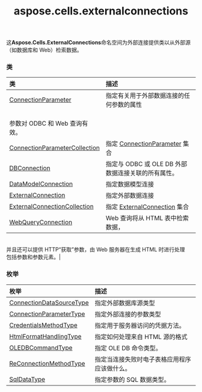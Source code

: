 ﻿---
title: aspose.cells.externalconnections
second_title: Aspose.Cells for Python via .NET API 参考文献
description:
type: docs
weight: 10
url: /zh/python-net/aspose.cells.externalconnections/
is_root: false
---
这**Aspose.Cells.ExternalConnections**命名空间为外部连接提供类以从外部源（如数据库和 Web）检索数据。

### 类
|类|描述|
| :- | :- |
| [ConnectionParameter](/cells/zh/python-net/aspose.cells.externalconnections/connectionparameter) |指定有关用于外部数据连接的任何参数的属性<br/>参数对 ODBC 和 Web 查询有效。|
| [ConnectionParameterCollection](/cells/zh/python-net/aspose.cells.externalconnections/connectionparametercollection) |指定 [ConnectionParameter](/cells/zh/python-net/aspose.cells.externalconnections/connectionparameter) 集合|
| [DBConnection](/cells/zh/python-net/aspose.cells.externalconnections/dbconnection) |指定与 ODBC 或 OLE DB 外部数据连接关联的所有属性。|
| [DataModelConnection](/cells/zh/python-net/aspose.cells.externalconnections/datamodelconnection) |指定数据模型连接|
| [ExternalConnection](/cells/zh/python-net/aspose.cells.externalconnections/externalconnection) |指定外部数据连接|
| [ExternalConnectionCollection](/cells/zh/python-net/aspose.cells.externalconnections/externalconnectioncollection) |指定 [ExternalConnection](/cells/zh/python-net/aspose.cells.externalconnections/externalconnection) 集合|
| [WebQueryConnection](/cells/zh/python-net/aspose.cells.externalconnections/webqueryconnection) |Web 查询将从 HTML 表中检索数据，<br/>并且还可以提供 HTTP“获取”参数，由 Web 服务器在生成 HTML 时进行处理<br/>包括参数和参数元素。|


### 枚举
|枚举|描述|
| :- | :- |
| [ConnectionDataSourceType](/cells/zh/python-net/aspose.cells.externalconnections/connectiondatasourcetype) |指定外部数据库源类型|
| [ConnectionParameterType](/cells/zh/python-net/aspose.cells.externalconnections/connectionparametertype) |指定外部连接的参数类型|
| [CredentialsMethodType](/cells/zh/python-net/aspose.cells.externalconnections/credentialsmethodtype) |指定用于服务器访问的凭据方法。|
| [HtmlFormatHandlingType](/cells/zh/python-net/aspose.cells.externalconnections/htmlformathandlingtype) |指定如何处理来自 HTML 源的格式|
| [OLEDBCommandType](/cells/zh/python-net/aspose.cells.externalconnections/oledbcommandtype) |指定 OLE DB 命令类型。|
| [ReConnectionMethodType](/cells/zh/python-net/aspose.cells.externalconnections/reconnectionmethodtype) |指定当连接失败时电子表格应用程序应该做什么。|
| [SqlDataType](/cells/zh/python-net/aspose.cells.externalconnections/sqldatatype) |指定参数的 SQL 数据类型。|


